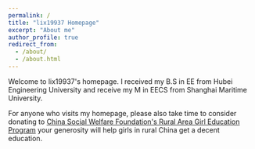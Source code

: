 ```yaml
---
permalink: /
title: "lix19937 Homepage"
excerpt: "About me"
author_profile: true
redirect_from: 
  - /about/
  - /about.html
---
```


Welcome to lix19937's homepage. I received my B.S in EE from Hubei Engineering University and receive my M in EECS from Shanghai Maritime University. 




For anyone who visits my homepage, please also take time to consider donating to [China Social Welfare Foundation's Rural Area Girl Education Program](https://item.taobao.com/item.htm?spm=a1z09.2.0.0.7e272e8d0WkMM7&id=574417828870&_u=3qt913s669f) your generosity will help girls in rural China get a decent education.
